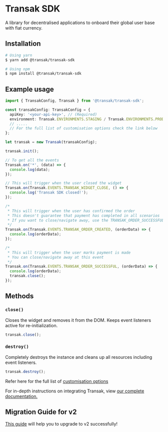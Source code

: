 # Transak SDK

A library for decentralised applications to onboard their global user base with fiat currency.

## Installation

```sh
# Using yarn
$ yarn add @transak/transak-sdk

# Using npm
$ npm install @transak/transak-sdk
```

## Example usage

```ts
import { TransakConfig, Transak } from '@transak/transak-sdk';

const transakConfig: TransakConfig = {
  apiKey: '<your-api-key>', // (Required)
  environment: Transak.ENVIRONMENTS.STAGING / Transak.ENVIRONMENTS.PRODUCTION, // (Required)
  // .....
  // For the full list of customisation options check the link below
};

let transak = new Transak(transakConfig);

transak.init();

// To get all the events
Transak.on('*', (data) => {
  console.log(data);
});

// This will trigger when the user closed the widget
Transak.on(Transak.EVENTS.TRANSAK_WIDGET_CLOSE, () => {
  console.log('Transak SDK closed!');
});

/*
 * This will trigger when the user has confirmed the order
 * This doesn't guarantee that payment has completed in all scenarios
 * If you want to close/navigate away, use the TRANSAK_ORDER_SUCCESSFUL event
 */
Transak.on(Transak.EVENTS.TRANSAK_ORDER_CREATED, (orderData) => {
  console.log(orderData);
});

/*
 * This will trigger when the user marks payment is made
 * You can close/navigate away at this event
 */
Transak.on(Transak.EVENTS.TRANSAK_ORDER_SUCCESSFUL, (orderData) => {
  console.log(orderData);
  transak.close();
});
```

## Methods

### `close()`

Closes the widget and removes it from the DOM. Keeps event listeners active for re-initialization.

```ts
transak.close();
```

### `destroy()`

Completely destroys the instance and cleans up all resources including event listeners.

```ts
transak.destroy();
```

Refer here for the full list of [customisation options](https://docs.transak.com/docs/query-parameters)

For in-depth instructions on integrating Transak, view [our complete documentation.](https://docs.transak.com/docs/integration-options)

## Migration Guide for v2

[This guide](https://github.com/Transak/transak-sdk/wiki/Migration-Guide-for-v2) will help you to upgrade to v2 successfully!
